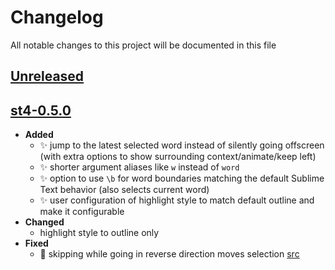 # Changelog
All notable changes to this project will be documented in this file

[unreleased]: https://github.com/shagabutdinov/sublime-append-selection/compare/st4-0.5.0...HEAD
## [Unreleased]
<!-- - __Added__ -->
  <!-- + :sparkles:  -->
  <!-- new features -->
<!-- - __Changed__ -->
  <!-- +   -->
  <!-- changes in existing functionality -->
<!-- - __Fixed__ -->
  <!-- + :beetle:  -->
  <!-- bug fixes -->
<!-- - __Deprecated__ -->
  <!-- + :poop:  -->
  <!-- soon-to-be removed features -->
<!-- - __Removed__ -->
  <!-- + :wastebasket:  -->
  <!-- now removed features -->
<!-- - __Security__ -->
  <!-- + :lock:  -->
  <!-- vulnerabilities -->

[st4-0.5.0]: https://github.com/shagabutdinov/sublime-append-selection/releases/tag/st4-0.5.0
## [st4-0.5.0]
- __Added__
  + ✨ jump to the latest selected word instead of silently going offscreen (with extra options to show surrounding context/animate/keep left)
  + ✨ shorter argument aliases like `w` instead of `word`
  + ✨ option to use `\b` for word boundaries matching the default Sublime Text behavior (also selects current word)
  + ✨ user configuration of highlight style to match default outline and make it configurable
- __Changed__
  +  highlight style to outline only
- __Fixed__
  + 🐞 skipping while going in reverse direction moves selection [src](https://github.com/shagabutdinov/sublime-append-selection/issues/1)
